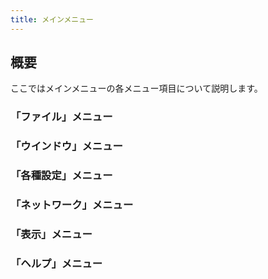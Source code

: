 ```yaml
---
title: メインメニュー
---
```


## 概要

ここではメインメニューの各メニュー項目について説明します。  

### 「ファイル」メニュー

### 「ウインドウ」メニュー

### 「各種設定」メニュー

### 「ネットワーク」メニュー

### 「表示」メニュー

### 「ヘルプ」メニュー

